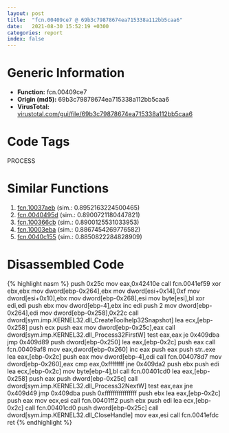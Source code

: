 ```yaml
---
layout: post
title:  "fcn.00409ce7 @ 69b3c79878674ea715338a112bb5caa6"
date:   2021-08-30 15:52:19 +0300
categories: report
index: false
---
```


# Generic Information
- **Function:** fcn.00409ce7
- **Origin (md5):** 69b3c79878674ea715338a112bb5caa6
- **VirusTotal:** [virustotal.com/gui/file/69b3c79878674ea715338a112bb5caa6][virustotal_ref]

# Code Tags
<span class="tag" id="PROCESS">PROCESS</span>


# Similar Functions

1. [fcn.10037aeb][similar_1_ref] (sim.: 0.8952163224500465)
2. [fcn.0040495d][similar_2_ref] (sim.: 0.8900721180447821)
3. [fcn.100366cb][similar_3_ref] (sim.: 0.8900125531033953)
4. [fcn.10003eba][similar_4_ref] (sim.: 0.8867454269776582)
5. [fcn.0040c155][similar_5_ref] (sim.: 0.8850822284828909)


# Disassembled Code

{% highlight nasm %}
push 0x25c
mov eax,0x42410e
call fcn.0041ef59
xor ebx,ebx
mov dword[ebp-0x264],ebx
mov dword[esi+0x14],0xf
mov dword[esi+0x10],ebx
mov dword[ebp-0x268],esi
mov byte[esi],bl
xor edi,edi
push ebx
mov dword[ebp-4],ebx
inc edi
push 2
mov dword[ebp-0x264],edi
mov dword[ebp-0x258],0x22c
call dword[sym.imp.KERNEL32.dll_CreateToolhelp32Snapshot]
lea ecx,[ebp-0x258]
push ecx
push eax
mov dword[ebp-0x25c],eax
call dword[sym.imp.KERNEL32.dll_Process32FirstW]
test eax,eax
je 0x409dba
jmp 0x409d89
push dword[ebp-0x250]
lea eax,[ebp-0x2c]
push eax
call fcn.00409af8
mov eax,dword[ebp-0x260]
inc eax
push eax
push str..exe
lea eax,[ebp-0x2c]
push eax
mov dword[ebp-4],edi
call fcn.004078d7
mov dword[ebp-0x260],eax
cmp eax,0xffffffff
jne 0x409da2
push ebx
push edi
lea ecx,[ebp-0x2c]
mov byte[ebp-4],bl
call fcn.00401cd0
lea eax,[ebp-0x258]
push eax
push dword[ebp-0x25c]
call dword[sym.imp.KERNEL32.dll_Process32NextW]
test eax,eax
jne 0x409d49
jmp 0x409dba
push 0xffffffffffffffff
push ebx
lea eax,[ebp-0x2c]
push eax
mov ecx,esi
call fcn.00401ff2
push ebx
push edi
lea ecx,[ebp-0x2c]
call fcn.00401cd0
push dword[ebp-0x25c]
call dword[sym.imp.KERNEL32.dll_CloseHandle]
mov eax,esi
call fcn.0041efdc
ret
{% endhighlight %}


[similar_1_ref]: /report/fcn.10037aeb@a0ac129ff3ea4c0dfa9529c259a9502c
[similar_2_ref]: /report/fcn.0040495d@418e0921f3a9bd4f5bc0dcc59623b5a1
[similar_3_ref]: /report/fcn.100366cb@a0ac129ff3ea4c0dfa9529c259a9502c
[similar_4_ref]: /report/fcn.10003eba@090dc3a8da6aa33c667b678303e4bdd6
[similar_5_ref]: /report/fcn.0040c155@f675eb7591a3862690b6cdc54d5604df
[virustotal_ref]: https://www.virustotal.com/gui/file/69b3c79878674ea715338a112bb5caa6